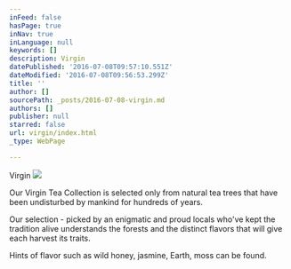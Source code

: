 ```yaml
---
inFeed: false
hasPage: true
inNav: true
inLanguage: null
keywords: []
description: Virgin
datePublished: '2016-07-08T09:57:10.551Z'
dateModified: '2016-07-08T09:56:53.299Z'
title: ''
author: []
sourcePath: _posts/2016-07-08-virgin.md
authors: []
publisher: null
starred: false
url: virgin/index.html
_type: WebPage

---
```

Virgin
![](https://the-grid-user-content.s3-us-west-2.amazonaws.com/6c8e6756-9608-498d-8b79-5f725e36f0f6.jpg)

Our Virgin Tea Collection is selected only from natural tea trees that have been undisturbed by mankind for hundreds of years.

Our selection - picked by an enigmatic and proud locals who've kept the tradition alive understands the forests and the distinct flavors that will give each harvest its traits.

Hints of flavor such as wild honey, jasmine, Earth, moss can be found.